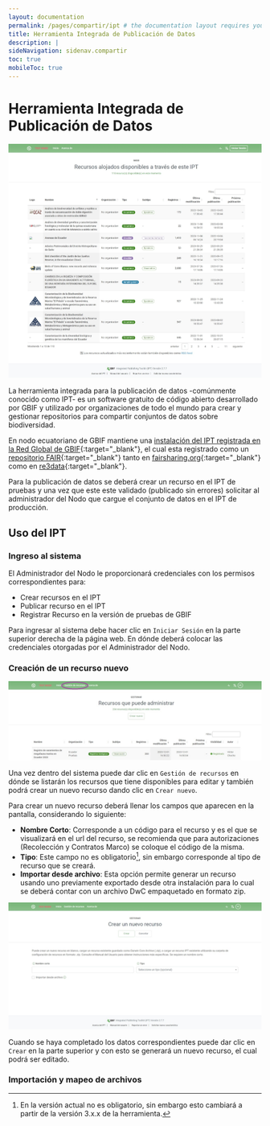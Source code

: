 ```yaml
---
layout: documentation
permalink: /pages/compartir/ipt # the documentation layout requires you to fill the permalink for it to be highlighted in the side navigation
title: Herramienta Integrada de Publicación de Datos
description: |
sideNavigation: sidenav.compartir
toc: true
mobileToc: true
---
```

# Herramienta Integrada de Publicación de Datos

![Gestión de recursos](/pages/compartir/img/ipt-home.jpeg "Gestión de recursos")

La herramienta integrada para la publicación de datos -comúnmente conocido como IPT- es un software gratuito de código abierto desarrollado por GBIF y utilizado por organizaciones de todo el mundo para crear y gestionar repositorios para compartir conjuntos de datos sobre biodiversidad.

En nodo ecuatoriano de GBIF mantiene una [instalación del IPT registrada en la Red Global de GBIF](https://www.gbif.org/installation/9df8109c-684d-416b-819b-7bc09adc500b){:target="_blank"}, el cual esta registrado como un [repositorio FAIR](https://www.go-fair.org/fair-principles/){:target="_blank"} tanto en [fairsharing.org](https://doi.org/10.25504/FAIRsharing.53342f){:target="_blank"} como en [re3data](http://doi.org/10.17616/R31NJNFS){:target="_blank"}.

Para la publicación de datos se deberá crear un recurso en el IPT de pruebas y una vez que este este validado (publicado sin errores) solicitar al administrador del Nodo que cargue el conjunto de datos en el IPT de producción.

## Uso del IPT

### Ingreso al sistema

El Administrador del Nodo le proporcionará credenciales con los permisos correspondientes para:

- Crear recursos en el IPT
- Publicar recurso en el IPT
- Registrar Recurso en la versión de pruebas de GBIF

Para ingresar al sistema debe hacer clic en `Iniciar Sesión` en la parte superior derecha de la página web. En dónde deberá colocar las credenciales otorgadas por el Administrador del Nodo.

### Creación de un recurso nuevo

![Gestión de recursos](/pages/compartir/img/ipt-recursos.jpeg "Gestión de recursos")

Una vez dentro del sistema puede dar clic en `Gestión de recursos` en dónde se listarán los recursos que tiene disponibles para editar y también podrá crear un nuevo recurso dando clic en `Crear nuevo`.

Para crear un nuevo recurso deberá llenar los campos que aparecen en la pantalla, considerando lo siguiente:

- **Nombre Corto**: Corresponde a un código para el recurso y es el que se visualizará en el url del recurso, se recomienda que para autorizaciones (Recolección y Contratos Marco) se coloque el código de la misma.
- **Tipo**: Este campo no es obligatorio[^1], sin embargo corresponde al tipo de recurso que se creará.
- **Importar desde archivo**: Esta opción permite generar un recurso usando uno previamente exportado desde otra instalación para lo cual se deberá contar con un archivo DwC empaquetado en formato zip.

![Crear un nuevo recurso](/pages/compartir/img/ipt-nuevo-1.jpeg "Crear un nuevo recurso")

Cuando se haya completado los datos correspondientes puede dar clic en `Crear` en la parte superior y con esto se generará un nuevo recurso, el cual podrá ser editado.

### Importación y mapeo de archivos


[^1]: En la versión actual no es obligatorio, sin embargo esto cambiará a partir de la versión 3.x.x de la herramienta.